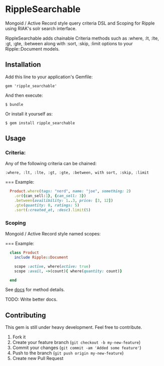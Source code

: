 # RippleSearchable

Mongoid / Active Record style query criteria DSL and Scoping for Ripple
using RIAK's solr search interface.

RippleSearchable adds chainable Criteria methods such as :where, :lt, :lte, :gt, :gte, :between
along with :sort, :skip, :limit options to your Ripple::Document models.

## Installation

Add this line to your application's Gemfile:

    gem 'ripple_searchable'

And then execute:

    $ bundle

Or install it yourself as:

    $ gem install ripple_searchable

## Usage

### Criteria:

Any of the following criteria can be chained:

    :where, :lt, :lte, :gt, :gte, :between, with sort, :skip, :limit

=== Example:

```ruby
  Product.where(tags: "nerd", name: "joe", something: 2)
    .or({can_sell:1}, {can_sell: 3})
    .between(availibility: 1..3, price: [3, 12])
    .gte(quantity: 0, ratings: 5)
    .sort(:created_at, :desc).limit(5)
```

### Scoping

Mongoid / Active Record style named scopes:

=== Example:

```ruby
  class Product
    include Ripple::Document

    scope :active, where(active: true)
    scope :avail, ->(count){ where(quantity: count)}

  end
```

See [docs](http://rubydoc.info/github/computadude/ripple_searchable/master/frames) for method details.

TODO: Write better docs.

## Contributing

This gem is still under heavy development. Feel free to contribute.

1. Fork it
2. Create your feature branch (`git checkout -b my-new-feature`)
3. Commit your changes (`git commit -am 'Added some feature'`)
4. Push to the branch (`git push origin my-new-feature`)
5. Create new Pull Request
